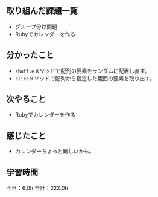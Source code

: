 ## 取り組んだ課題一覧
* グループ分け問題
* Rubyでカレンダーを作る
## 分かったこと
* ```shuffle```メソッドで配列の要素をランダムに配置し直す。
* ```slice```メソッドで配列から指定した範囲の要素を取り出す。
 
    
    

## 次やること
*  Rubyでカレンダーを作る
## 感じたこと
*  カレンダーちょっと難しいかも。
 
## 学習時間
今日：6.0h
合計：222.0h
